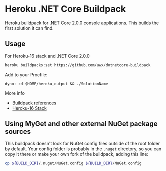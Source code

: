 # Heroku .NET Core Buildpack

Heroku buildpack for .NET Core 2.0.0 console applications. This builds the first solution it can find.

## Usage

For Heroku-16 stack and .NET Core 2.0.0

```bash
heroku buildpacks:set https://github.com/uwx/dotnetcore-buildpack
```

Add to your Procfile:
```
dyno: cd $HOME/heroku_output && ./SolutionName
```

More info

- [Buildpack references](https://devcenter.heroku.com/articles/buildpacks#buildpack-references)
- [Heroku-16 Stack](https://devcenter.heroku.com/articles/heroku-16-stack)

## Using MyGet and other external NuGet package sources

This buildpack doesn't look for NuGet config files outside of the root folder by default. Your config folder is probably in the `.nuget` directory, so you can copy it there or make your own fork of the buildpack, adding this line:
```bash
cp ${BUILD_DIR}/.nuget/NuGet.config ${BUILD_DIR}/NuGet.config
```
